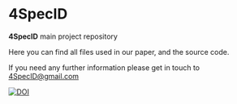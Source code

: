 # 4SpecID 
**4SpecID** main project repository

Here you can find all files used in our paper, and the source code.

If you need any further information please get in touch to 4SpecID@gmail.com

[![DOI](https://zenodo.org/badge/362408432.svg)](https://zenodo.org/badge/latestdoi/362408432)
